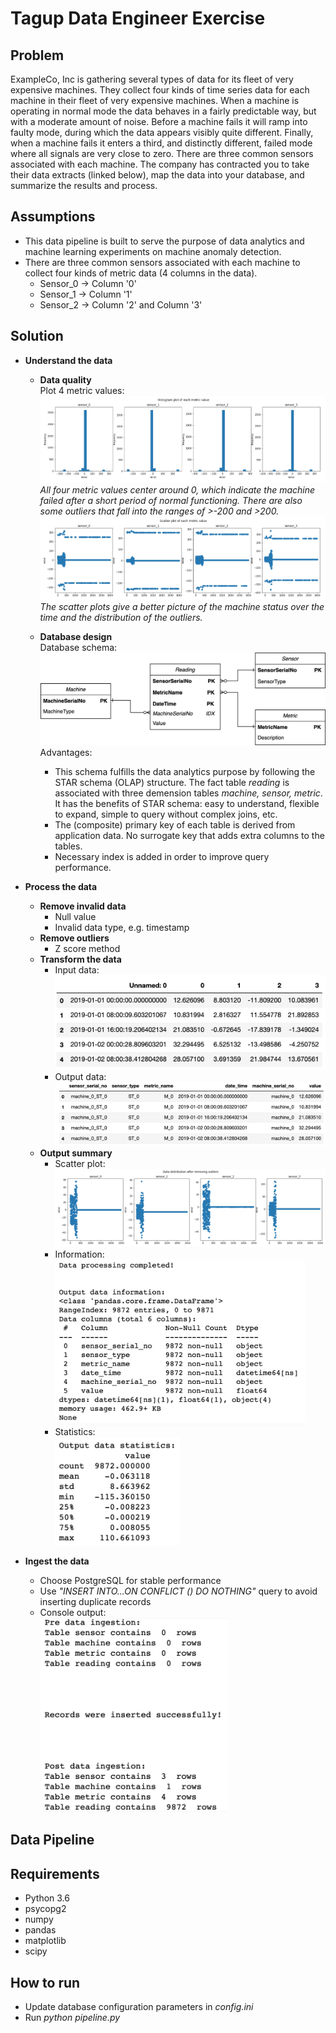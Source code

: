 # Tagup Data Engineer Exercise

## Problem
ExampleCo, Inc is gathering several types of data for its fleet of very expensive machines. They collect four kinds of time series data for each machine in their fleet of very expensive machines. When a machine is operating in normal mode the data behaves in a fairly predictable way, but with a moderate amount of noise. Before a machine fails it will ramp into faulty mode, during which the data appears visibly quite different. Finally, when a machine fails it enters a third, and distinctly different, failed mode where all signals are very close to zero. There are three common sensors associated with each machine. The company has contracted you to take their data extracts (linked below), map the data into your database, and summarize the results and process.

## Assumptions
- This data pipeline is built to serve the purpose of data analytics and machine learning experiments on machine anomaly detection.
- There are three common sensors associated with each machine to collect four kinds of metric data (4 columns in the data). 
	- Sensor_0 -> Column '0'
	- Sensor_1 -> Column '1'
	- Sensor_2 -> Column '2' and Column '3'

## Solution
- <strong>Understand the data</strong>
	- <strong>Data quality</strong>   
	Plot 4 metric values:  
	![histogram](/img/histogram.png)
	_All four metric values center around 0, which indicate the machine failed after a short period of normal functioning. There are also some outliers that fall into the ranges of >-200 and >200._
	![scatter](/img/scatter.png)
	_The scatter plots give a better picture of the machine status over the time and the distribution of the outliers._

	- <strong>Database design</strong>  
	Database schema:
	![schema](/img/schema.png)
	Advantages:  
		- This schema fulfills the data analytics purpose by following the STAR schema (OLAP) structure. The fact table _reading_ is associated with three demension tables _machine, sensor, metric_. It has the benefits of STAR schema: easy to understand, flexible to expand, simple to query without complex joins, etc.
		- The (composite) primary key of each table is derived from application data. No surrogate key that adds extra columns to the tables.
		- Necessary index is added in order to improve query performance.

- <strong>Process the data</strong>
	- <strong>Remove invalid data</strong>
		- Null value
		- Invalid data type, e.g. timestamp
	- <strong>Remove outliers</strong>
		- Z score method
	- <strong>Transform the data</strong>
		- Input data:  
		<img src="img/raw.png" width="500"><br/>
		- Output data:  
		<img src="img/processed.png" width="500"><br/>
	- <strong>Output summary</strong>
		- Scatter plot:
		![scatter_clean](/img/scatter_clean.png)
		- Information:  
		<img src="img/summary_1.png" width="400"><br/>
		- Statistics:  
		<img src="img/summary_2.png" width="200"><br/>

- <strong>Ingest the data</strong>
	- Choose PostgreSQL for stable performance
	- Use _"INSERT INTO...ON CONFLICT () DO NOTHING"_ query to avoid inserting duplicate records
	- Console output:  
	<img src="img/database.png" width="300"><br/>


## Data Pipeline



## Requirements
- Python 3.6
- psycopg2
- numpy
- pandas
- matplotlib
- scipy

## How to run
- Update database configuration parameters in _config.ini_
- Run _python pipeline.py_
